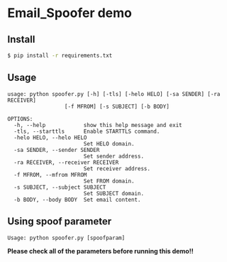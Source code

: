 # Email_Spoofer demo  

## Install

```cmd
$ pip install -r requirements.txt
```

## Usage
```
usage: python spoofer.py [-h] [-tls] [-helo HELO] [-sa SENDER] [-ra RECEIVER]
                  [-f MFROM] [-s SUBJECT] [-b BODY]

OPTIONS:
  -h, --help            show this help message and exit
  -tls, --starttls      Enable STARTTLS command.
  -helo HELO, --helo HELO
                        Set HELO domain.
  -sa SENDER, --sender SENDER
                        Set sender address.
  -ra RECEIVER, --receiver RECEIVER
                        Set receiver address.
  -f MFROM, --mfrom MFROM
                        Set FROM domain.
  -s SUBJECT, --subject SUBJECT
                        Set SUBJECT domain.
  -b BODY, --body BODY  Set email content.
```
## Using spoof parameter  
```  
Usage: python spoofer.py [spoofparam]
```

**Please check all of the parameters before running this demo!!**